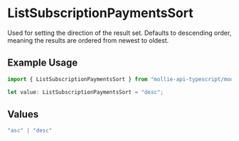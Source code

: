# ListSubscriptionPaymentsSort

Used for setting the direction of the result set. Defaults to descending order, meaning the results are ordered from
newest to oldest.

## Example Usage

```typescript
import { ListSubscriptionPaymentsSort } from "mollie-api-typescript/models/operations";

let value: ListSubscriptionPaymentsSort = "desc";
```

## Values

```typescript
"asc" | "desc"
```
